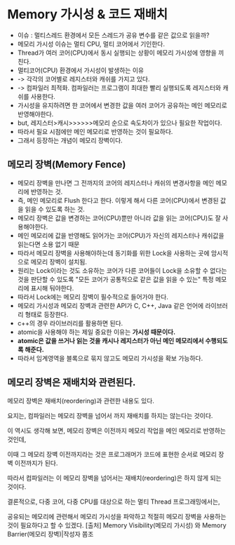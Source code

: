 # Memory 가시성 & 코드 재배치

* 이슈 : 멀티스레드 환경에서 모든 스레드가 공유 변수를 같은 값으로 읽을까?   
* 메모리 가시성 이슈는 멀티 CPU, 멀티 코어에서 기인한다.   
* Thread가 여러 코어(CPU)에서 동시 실행되는 상황이 메모리 가시성에 영향을 끼친다.  
* 멀티코어(CPU) 환경에서 가시성이 발생하는 이유   
* -> 각각의 코어별로 레지스터와 캐쉬를 가지고 있다.   
* -> 컴파일러 최적화. 컴파일러는 프로그램이 최대한 빨리 실행되도록 레지스터와 캐쉬를 사용한다.   
* 가시성을 유지하려면 한 코어에서 변경한 값을 여러 코어가 공유하는 메인 메모리로 반영해야한다.   
* but, 레지스터>캐시>>>>>>메모리 순으로 속도차이가 있으나 필요한 작업이다.    
* 따라서 필요 시점에만 메인 메모리로 반영하는 것이 필요하다.   
* 그래서 등장하는 개념이 메모리 장벽이다.   
 
## 메모리 장벽(Memory Fence)
* 메모리 장벽을 만나면 그 전까지의 코어의 레지스터나 캐쉬의 변경사항을 메인 메모리에 반영하는 것.   
* 즉, 메인 메모리로 Flush 한다고 한다. 이렇게 해서 다른 코어(CPU)에서 변경된 값을 읽을 수 있도록 하는 것.   
* 메모리 장벽은 값을 변경하는 코어(CPU)뿐만 아니라 값을 읽는 코어(CPU)도 잘 사용해야한다.   
* 메인 메모리에 값을 반영해도 읽어가는 코어(CPU)가 자신의 레지스터나 캐쉬값을 읽는다면 소용 없기 때문   
* 따라서 메모리 장벽을 사용해야하는데 동기화를 위한 Lock을 사용하는 곳에 암시적으로 메모리 장벽이 설치됨.   
* 원리는 Lock이라는 것도 소유하는 코어가 다른 코어들이 Lock을 소유할 수 없다는 것을 판단할 수 있도록 "모든 코어가 공통적으로 같은 값을 읽을 수 있는" 특정 메모리에 표시해 둬야한다.   
* 따라서 Lock에는 메모리 장벽이 필수적으로 들어가야 한다.   
* 메모리 가시성과 메모리 장벽과 관련한 API가 C, C++, Java 같은 언어에 라이브러리 형태로 등장한다.   
* c++의 경우 <atomic> 라이브러리를 활용하면 된다.   
* atomic을 사용해야 하는 제일 중요한 이유는 **가시성 때문이다.**      
* **atomic은 값을 쓰거나 읽는 것을 캐시나 레지스터가 아닌 메인 메모리에서 수행되도록 해준다.**   
* 따라서 임계영역을 블록으로 묶지 않고도 메모리 가시성을 확보 가능하다.   

## 메모리 장벽은 재배치와 관련된다.

 


메모리 장벽은 재배치(reordering)과 관련한 내용도 있다.

요지는, 컴파일러는 메모리 장벽을 넘어서 까지 재배치를 하지는 않는다는 것이다.

이 역시도 생각해 보면, 메모리 장벽은 이전까지 메모리 작업을 메인 메모리로 반영하는 것인데,

이때 그 메모리 장벽 이전까지라는 것은 프로그래머가 코드에 표현한 순서로 메모리 장벽 이전까지가 된다.

따라서 컴파일러는 이 메모리 장벽을 넘어서는 재배치(reordering)은 하지 않게 되는 것이다.

 

결론적으로, 다중 코어, 다중 CPU를 대상으로 하는 멀티 Thread 프로그래밍에서는,

공유되는 메모리에 관련해서 메모리 가시성을 파악하고 적절히 메모리 장벽을 사용하는 것이 필요하다고 할 수 있겠다.
[출처] Memory Visibility(메모리 가시성) 와 Memory Barrier(메모리 장벽)|작성자 쫌조

